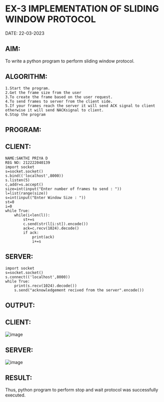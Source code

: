 # EX-3 IMPLEMENTATION OF SLIDING WINDOW PROTOCOL
DATE: 22-03-2023

## AIM:
To write a python program to perform sliding window protocol.

## ALGORITHM:
```
1.Start the program.
2.Get the frame size from the user
3.To create the frame based on the user request.
4.To send frames to server from the client side.
5.If your frames reach the server it will send ACK signal to client otherwise it will send NACKsignal to client.
6.Stop the program
```

## PROGRAM:
## CLIENT:
```
NAME:SAKTHI PRIYA D
REG NO: 212222040139
import socket
s=socket.socket()
s.bind(('localhost',8000))
s.listen(5)
c,addr=s.accept()
size=int(input("Enter number of frames to send : "))
l=list(range(size))
s=int(input("Enter Window Size : "))
st=0
i=0
while True:
    while(i<len(l)):
        st+=s
        c.send(str(l[i:st]).encode())
        ack=c.recv(1024).decode()
        if ack:
            print(ack)
            i+=s
```
## SERVER:
```
import socket
s=socket.socket()
s.connect(('localhost',8000))
while True:
    print(s.recv(1024).decode())
    s.send("acknowledgement recived from the server".encode())
 ```
## OUTPUT:

## CLIENT:
![image](https://github.com/sakthipriyadhanusu/EX-3/assets/119393194/b96ed226-8baf-46d0-acf2-3416e8c2535a)

## SERVER:
![image](https://github.com/sakthipriyadhanusu/EX-3/assets/119393194/a3b5eefa-4f00-4200-9f75-1edf98699e60)

## RESULT:
Thus, python program to perform stop and wait protocol was successfully executed.


